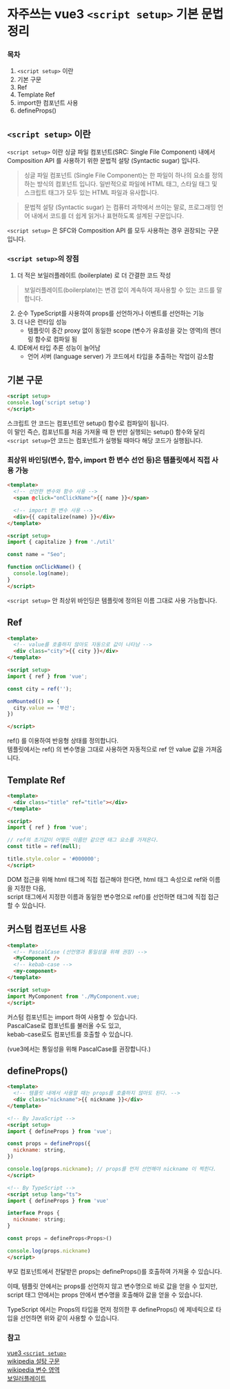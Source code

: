 # 자주쓰는 vue3 `<script setup>` 기본 문법 정리

### 목차
1. `<script setup>` 이란
2. 기본 구문
3. Ref
4. Template Ref
5. import한 컴포넌트 사용
6. defineProps()

## `<script setup>` 이란
`<script setup>` 이란 싱글 파일 컴포넌트(SRC: Single File Component) 내에서 Composition API 를 사용하기 위한 문법적 설탕 (Syntactic sugar) 입니다.


> 싱글 파일 컴포넌트 (Single File Component)는 한 파일이 하나의 요소를 정의하는 방식의 컴포넌트 입니다. 일반적으로 파일에 HTML 태그, 스타일 태그 및 스크립트 태그가 모두 있는 HTML 파일과 유사합니다.

> 문법적 설탕 (Syntactic sugar) 는 컴퓨터 과학에서 쓰이는 말로, 프로그래밍 언어 내에서 코드를 더 쉽게 읽거나 표현하도록 설계된 구문입니다.


`<script setup>` 은 SFC와 Composition API 를 모두 사용하는 경우 권장되는 구문입니다.

### `<script setup>`의 장점
1. 더 적은 보일러플레이트 (boilerplate) 로 더 간결한 코드 작성
> 보일러플레이트(boilerplate)는 변경 없이 계속하여 재사용할 수 있는 코드를 말합니다.
2. 순수 TypeScript를 사용하여 props를 선언하거나 이벤트를 선언하는 기능
3. 더 나은 런타임 성능
   - 템플릿이 중간 proxy 없이 동일한 scope (변수가 유효성을 갖는 영역)의 렌더링 함수로 컴파일 됨
4. IDE에서 타입 추론 성능이 늘어남
   - 언어 서버 (language server) 가 코드에서 타입을 추출하는 작업이 감소함

## 기본 구문
```html
<script setup>
console.log('script setup')
</script>
```

스크립트 안 코드는 컴포넌트안 setup() 함수로 컴파일이 됩니다.  
이 말인 즉슨, 컴포넌트를 처음 가져올 때 한 번만 실행되는 setup() 함수와 달리 `<script setup>`안 코드는 컴포넌트가 실행될 때마다 해당 코드가 실행됩니다.

### 최상위 바인딩(변수, 함수, import 한 변수 선언 등)은 템플릿에서 직접 사용 가능
```html
<template>
  <!-- 선언한 변수와 함수 사용 -->
  <span @click="onClickName">{{ name }}</span>

  <!-- import 한 변수 사용 -->
  <div>{{ capitalize(name) }}</div>
</template>

<script setup>
import { capitalize } from './util'

const name = "Seo";

function onClickName() {
  console.log(name);
}
</script>
```

`<script setup>` 안 최상위 바인딩은 템플릿에 정의된 이름 그대로 사용 가능합니다.

## Ref
```html
<template>
  <!-- value를 호출하지 않아도 자동으로 값이 나타남 -->
  <div class="city">{{ city }}</div>
</template>

<script setup>
import { ref } from 'vue';

const city = ref('');

onMounted(() => {
  city.value == '부산';
})

</script>
```
ref() 를 이용하여 반응형 상태를 정의합니다.  
템플릿에서는 ref() 의 변수명을 그대로 사용하면 자동적으로 ref 안 value 값을 가져옵니다.

## Template Ref
```html
<template>
  <div class="title" ref="title"></div>
</template>

<script>
import { ref } from 'vue';

// ref의 초기값이 어떻든 이름만 같으면 태그 요소를 가져온다.
const title = ref(null);

title.style.color = '#000000';
</script>
```

DOM 접근을 위해 html 태그에 직접 접근해야 한다면, html 태그 속성으로 ref와 이름을 지정한 다음,  
script 태그에서 지정한 이름과 동일한 변수명으로 ref()를 선언하면 태그에 직접 접근할 수 있습니다.

## 커스텀 컴포넌트 사용
```html
<template>
  <!-- PascalCase (선언명과 통일성을 위해 권장) -->
  <MyComponent />
  <!-- kebab-case -->
  <my-component>
</template>

<script setup>
import MyComponent from './MyComponent.vue;
</script>
```

커스텀 컴포넌트는 import 하여 사용할 수 있습니다.  
PascalCase로 컴포넌트를 불러올 수도 있고,  
kebab-case로도 컴포넌트를 호출할 수 있습니다.

(vue3에서는 통일성을 위해 PascalCase를 권장합니다.)

## defineProps()
```html
<template>
  <!-- 템플릿 내에서 사용할 때는 props를 호출하지 않아도 된다. -->
  <div class="nickname">{{ nickname }}</div>
</template>

<!-- By JavaScript -->
<script setup>
import { defineProps } from 'vue';

const props = defineProps({
  nickname: string,
})

console.log(props.nickname); // props를 먼저 선언해야 nickname 이 찍힌다.
</script>

<!-- By TypeScript -->
<script setup lang="ts">
import { defineProps } from 'vue'

interface Props {
  nickname: string;
}

const props = defineProps<Props>()

console.log(props.nickname)
</script>
```

부모 컴포넌트에서 전달받은 props는 defineProps()를 호출하여 가져올 수 있습니다.  

이때, 템플릿 안에서는 props를 선언하지 않고 변수명으로 바로 값을 얻을 수 있지만,  
script 태그 안에서는 props 안에서 변수명을 호출해야 값을 얻을 수 있습니다.  

TypeScript 에서는 Props의 타입을 먼저 정의한 후 defineProps() 에 제네릭으로 타입을 선언하면 위와 같이 사용할 수 있습니다.

### 참고
[vue3 `<script setup>`](https://vuejs.org/api/sfc-script-setup.html)  
[wikipedia 설탕 구문](https://en.wikipedia.org/wiki/Syntactic_sugar)  
[wikipedia 변수 영역](https://ko.wikipedia.org/wiki/%EB%B3%80%EC%88%98_%EC%98%81%EC%97%AD)  
[보일러플레이트](http://www.terms.co.kr/boilerplate.htm)